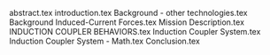 abstract.tex
introduction.tex
Background - other technologies.tex
Background  Induced-Current Forces.tex
Mission Description.tex
INDUCTION COUPLER BEHAVIORS.tex
Induction Coupler System.tex
Induction Coupler System - Math.tex
Conclusion.tex